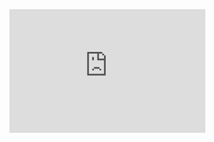 <iframe src='https://tradingeconomics.com/embed/?s=beuer&v=202411110247V20230410&h=220&w=350&ref=/belgium/unemployment-rate&type=column&d1=2023-10-01&d2=2024-09-30' height='220' width='350'  frameborder='0' scrolling='no'></iframe>
